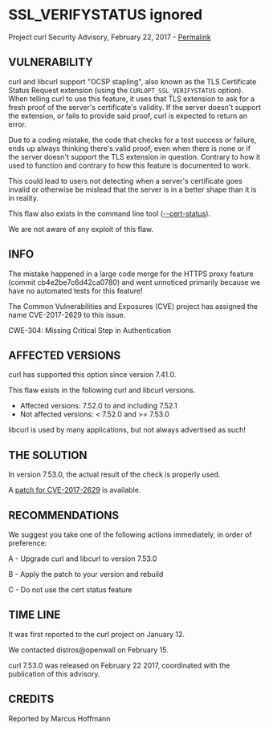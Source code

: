 SSL_VERIFYSTATUS ignored
========================

Project curl Security Advisory, February 22, 2017 -
[Permalink](https://www.curl.se/docs/CVE-2017-2629.html)

VULNERABILITY
-------------

curl and libcurl support "OCSP stapling", also known as the TLS Certificate
Status Request extension (using the `CURLOPT_SSL_VERIFYSTATUS` option). When
telling curl to use this feature, it uses that TLS extension to ask for a
fresh proof of the server's certificate's validity. If the server doesn't
support the extension, or fails to provide said proof, curl is expected to
return an error.

Due to a coding mistake, the code that checks for a test success or failure,
ends up always thinking there's valid proof, even when there is none or if the
server doesn't support the TLS extension in question. Contrary to how it used
to function and contrary to how this feature is documented to work.

This could lead to users not detecting when a server's certificate goes
invalid or otherwise be mislead that the server is in a better shape than it
is in reality.

This flaw also exists in the command line tool
([--cert-status](https://www.curl.se/docs/manpage.html#--cert-status)).

We are not aware of any exploit of this flaw.

INFO
----

The mistake happened in a large code merge for the HTTPS proxy feature (commit
cb4e2be7c6d42ca0780) and went unnoticed primarily because we have no automated
tests for this feature!

The Common Vulnerabilities and Exposures (CVE) project has assigned the name
CVE-2017-2629 to this issue.

CWE-304: Missing Critical Step in Authentication

AFFECTED VERSIONS
-----------------

curl has supported this option since version 7.41.0.

This flaw exists in the following curl and libcurl versions.

- Affected versions: 7.52.0 to and including 7.52.1
- Not affected versions: < 7.52.0 and >= 7.53.0

libcurl is used by many applications, but not always advertised as such!

THE SOLUTION
------------

In version 7.53.0, the actual result of the check is properly used.

A [patch for CVE-2017-2629](https://www.curl.se/CVE-2017-2629.patch) is
available.

RECOMMENDATIONS
---------------

We suggest you take one of the following actions immediately, in order of
preference:

 A - Upgrade curl and libcurl to version 7.53.0

 B - Apply the patch to your version and rebuild

 C - Do not use the cert status feature

TIME LINE
---------

It was first reported to the curl project on January 12.

We contacted distros@openwall on February 15.

curl 7.53.0 was released on February 22 2017, coordinated with the publication
of this advisory.

CREDITS
-------

Reported by Marcus Hoffmann
